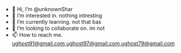 - 👋 Hi, I’m @unknownShar
- 👀 I’m interested in. nothing intresting 
- 🌱 I’m currently learning. not that bas 
- 💞️ I’m looking to collaborate on. im not 
- 📫 How to reach me. ughost91@gmail.com,ughost97@gmail.com,ughost79@gmail.com

<!---
unknownShar/unknownShar is a ✨ special ✨ repository because its `README.md` (this file) appears on your GitHub profile.
You can click the Preview link to take a look at your changes.
--->
